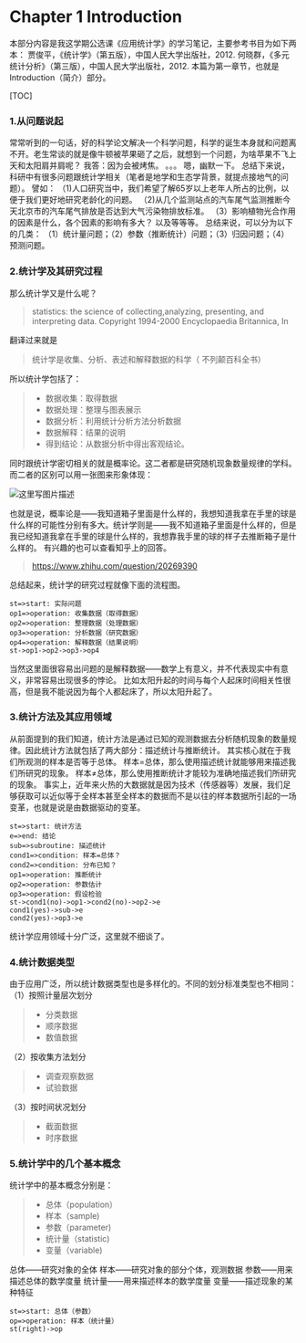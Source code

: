 # Chapter 1 Introduction
本部分内容是我这学期公选课《应用统计学》的学习笔记，主要参考书目为如下两本：
贾俊平，《统计学》（第五版），中国人民大学出版社，2012.
何晓群，《多元统计分析》（第三版），中国人民大学出版社，2012. 
本篇为第一章节，也就是Introduction（简介）部分。

[TOC]
### 1.从问题说起
常常听到的一句话，好的科学论文解决一个科学问题，科学的诞生本身就和问题离不开。老生常谈的就是像牛顿被苹果砸了之后，就想到一个问题，为啥苹果不飞上天和太阳肩并肩呢？
我答：因为会被烤焦。
。。。
嗯，幽默一下。
总结下来说，科研中有很多问题跟统计学相关（笔者是地学和生态学背景，就提点接地气的问题）。
譬如：
（1)人口研究当中，我们希望了解65岁以上老年人所占的比例，以便于我们更好地研究老龄化的问题。
（2)从几个监测站点的汽车尾气监测推断今天北京市的汽车尾气排放是否达到大气污染物排放标准。
（3）影响植物光合作用的因素是什么，各个因素的影响有多大？
以及等等等。
总结来说，可以分为以下的几类：
（1）统计量问题；（2）参数（推断统计）问题；（3）归因问题；（4）预测问题。
### 2.统计学及其研究过程
那么统计学又是什么呢？
> statistics: the science of collecting,analyzing, presenting, and interpreting data.
Copyright 1994-2000 Encyclopaedia Britannica, In

翻译过来就是
> 统计学是收集、分析、表述和解释数据的科学（ 不列颠百科全书）

所以统计学包括了：

> * 数据收集：取得数据
> * 数据处理：整理与图表展示
> * 数据分析：利用统计分析方法分析数据
> * 数据解释：结果的说明
> * 得到结论：从数据分析中得出客观结论。

同时跟统计学密切相关的就是概率论。这二者都是研究随机现象数量规律的学科。而二者的区别可以用一张图来形象体现：

![这里写图片描述](http://img.blog.csdn.net/20170501221112045?watermark/2/text/aHR0cDovL2Jsb2cuY3Nkbi5uZXQvRVNBX0RTUQ==/font/5a6L5L2T/fontsize/400/fill/I0JBQkFCMA==/dissolve/70/gravity/SouthEast)

也就是说，概率论是——我知道箱子里面是什么样的，我想知道我拿在手里的球是什么样的可能性分别有多大。统计学则是——我不知道箱子里面是什么样的，但是我已经知道我拿在手里的球是什么样的，我想靠我手里的球的样子去推断箱子是什么样的。
有兴趣的也可以查看知乎上的回答。

>https://www.zhihu.com/question/20269390

总结起来，统计学的研究过程就像下面的流程图。

```flow
st=>start: 实际问题
op1=>operation: 收集数据（取得数据）
op2=>operation: 整理数据（处理数据）
op3=>operation: 分析数据（研究数据）
op4=>operation: 解释数据（结果说明）
st->op1->op2->op3->op4
```

当然这里面很容易出问题的是解释数据——数学上有意义，并不代表现实中有意义，非常容易出现很多的悖论。
比如太阳升起的时间与每个人起床时间相关性很高，但是我不能说因为每个人都起床了，所以太阳升起了。

### 3.统计方法及其应用领域
从前面提到的我们知道，统计方法是通过已知的观测数据去分析随机现象的数量规律。因此统计方法就包括了两大部分：描述统计与推断统计。
其实核心就在于我们所观测的样本是否等于总体。
样本=总体，那么使用描述统计就能够用来描述我们所研究的现象。
样本≠总体，那么使用推断统计才能较为准确地描述我们所研究的现象。
事实上，近年来火热的大数据就是因为技术（传感器等）发展，我们足够获取可以近似等于全样本甚至全样本的数据而不是以往的样本数据所引起的一场变革，也就是说是由数据驱动的变革。

```flow
st=>start: 统计方法
e=>end: 结论
sub=>subroutine: 描述统计
cond1=>condition: 样本=总体？
cond2=>condition: 分布已知？
op1=>operation: 推断统计
op2=>operation: 参数估计
op3=>operation: 假设检验
st->cond1(no)->op1->cond2(no)->op2->e
cond1(yes)->sub->e
cond2(yes)->op3->e
```

统计学应用领域十分广泛，这里就不细谈了。
### 4.统计数据类型
由于应用广泛，所以统计数据类型也是多样化的。不同的划分标准类型也不相同：
（1）按照计量层次划分
> * 分类数据
> * 顺序数据
> * 数值数据

（2）按收集方法划分
> * 调查观察数据
> * 试验数据

（3）按时间状况划分
> * 截面数据
> * 时序数据

### 5.统计学中的几个基本概念
统计学中的基本概念分别是：
> * 总体（population）
> * 样本（sample)
> * 参数（parameter)
> * 统计量（statistic)
> * 变量（variable)

总体——研究对象的全体
样本——研究对象的部分个体，观测数据
参数——用来描述总体的数学度量
统计量——用来描述样本的数学度量
变量——描述现象的某种特征

```flow
st=>start: 总体（参数）
op=>operation: 样本（统计量）
st(right)->op
```